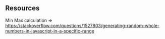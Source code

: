 ## Resources
Min Max calculation => https://stackoverflow.com/questions/1527803/generating-random-whole-numbers-in-javascript-in-a-specific-range